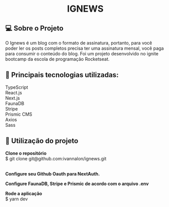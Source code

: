 <h1 align="center">
  IGNEWS
</h1>

<h2>💻 Sobre o Projeto</h2>
O Ignews é um blog com o formato de assinatura, portanto, para você poder ler os posts completos precisa ter uma assinatura mensal, você paga para consumir o conteúdo do blog. Foi um projeto desenvolvido no ignite bootcamp da escola de programação Rocketseat.

<h2>🔨 Principais tecnologias utilizadas:</h2>
TypeScript <br>
React.js <br>
Next.js <br>
FaunaDB <br>
Stripe <br>
Prismic CMS <br>
Axios <br>
Sass

<h2>🚀 Utilização do projeto</h2>
 <strong>Clone o repositório</strong> <br>
$ git clone git@github.com:ivannalon/ignews.git <br> <br>

 <strong>Configure seu Github Oauth para NextAuth.</strong>

 <strong>Configure FaunaDB, Stripe e Prismic de acordo com o arquivo .env</strong>

 <strong>Rode a aplicação</strong> <br>
$ yarn dev
